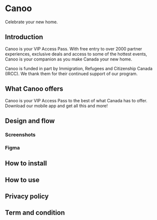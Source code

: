 # Canoo

Celebrate your new home.

## Introduction

Canoo is your VIP Access Pass. With free entry to over 2000 partner experiences, exclusive deals and access to some of the hottest events, Canoo is your companion as you make Canada your new home.

Canoo is funded in part by Immigration, Refugees and Citizenship Canada (IRCC). We thank them for their continued support of our program.

## What Canoo offers

Canoo is your VIP Access Pass to the best of what Canada has to offer. Download our mobile app and get all this and more!

## Design and flow

### Screenshots

### Figma 

## How to install

## How to use

## Privacy policy

## Term and condition